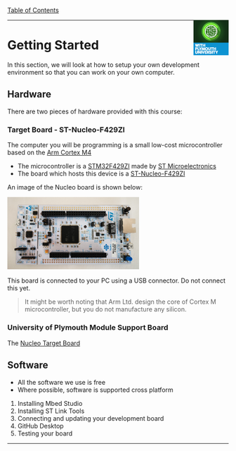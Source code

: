 [Table of Contents](/README.md) 

<img src="img/Icon-jpg-small.jpg" width="80px" align="right">

---

# Getting Started

In this section, we will look at how to setup your own development environment so that you can work on your own computer. 

## Hardware
There are two pieces of hardware provided with this course:

### Target Board - ST-Nucleo-F429ZI
The computer you will be programming is a small low-cost microcontroller based on the [Arm Cortex M4](https://www.arm.com/products/silicon-ip-cpu/cortex-m/cortex-m4)

* The microcontroller is a [STM32F429ZI](https://www.st.com/en/microcontrollers-microprocessors/stm32f429zi.html) made by [ST Microelectronics](www.st.com)
* The board which hosts this device is a [ST-Nucleo-F429ZI](https://os.mbed.com/platforms/ST-Nucleo-F429ZI/)

An image of the Nucleo board is shown below:

<img src="img/nucleo/nucleo_top.jpg" width="300px">

This board is connected to your PC using a USB connector. Do not connect this yet.

   > It might be worth noting that Arm Ltd. design the core of Cortex M microcontroller, but you do not manufacture any silicon.


### University of Plymouth Module Support Board
The [Nucleo Target Board](#Target-Board-ST-Nucleo-F429ZI) 

## Software

* All the software we use is free
* Where possible, software is supported cross platform

1. Installing Mbed Studio
1. Installing ST Link Tools
1. Connecting and updating your development board 
1. GitHub Desktop
1. Testing your board

---

